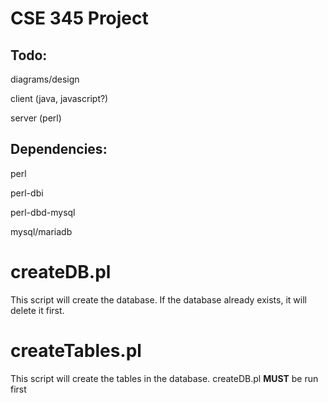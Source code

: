 # CSE 345 Project

## Todo:
diagrams/design

client  (java, javascript?)

server  (perl)

## Dependencies:
perl

perl-dbi

perl-dbd-mysql

mysql/mariadb

# createDB.pl
This script will create the database. If the database already exists, it will 
delete it first.

# createTables.pl
This script will create the tables in the database. createDB.pl **MUST** be run
first
